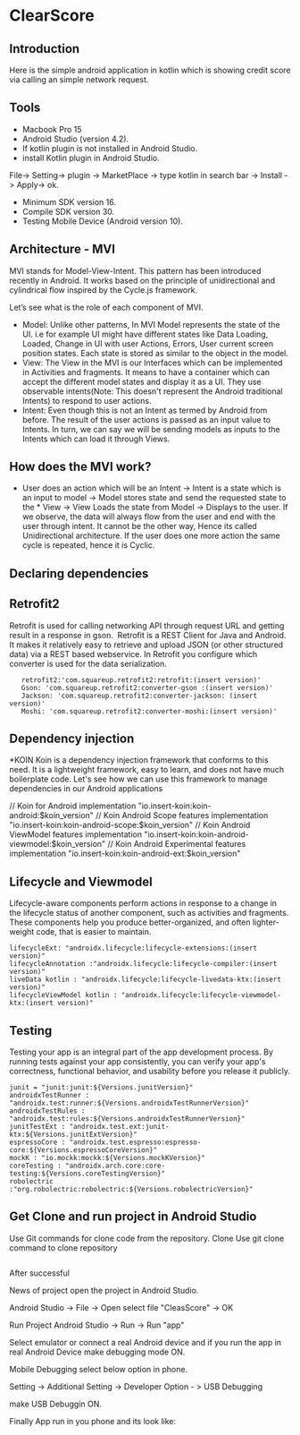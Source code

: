 # ClearScore

## Introduction
Here is the simple android application in kotlin which is showing credit score via calling an simple network request.

## Tools 

* Macbook Pro 15
* Android Studio (version 4.2).
* If kotlin plugin is not installed in Android Studio.
* install Kotlin plugin in Android Studio.

 File-> Setting-> plugin -> MarketPlace -> type kotlin in search bar -> Install -> Apply-> ok.
 
* Minimum SDK version 16.
* Compile SDK version 30.
* Testing Mobile Device (Android version 10).

## Architecture - MVI
MVI stands for Model-View-Intent. This pattern has been introduced recently in Android. It works based on the principle of unidirectional and cylindrical flow inspired by the Cycle.js framework.

Let’s see what is the role of each component of MVI.

* Model: 
 Unlike other patterns, In MVI Model represents the state of the UI. i.e for example UI might have different states like Data Loading, Loaded, Change in UI with user Actions, Errors, User current screen position states. Each state is stored as similar to the object in the model.
* View: The View in the MVI is our Interfaces which can be implemented in Activities and fragments. It means to have a container which can accept the different model states and display it as a UI. They use observable intents(Note: This doesn't represent the Android traditional Intents) to respond to user actions.
* Intent: Even though this is not an Intent as termed by Android from before. The result of the user actions is passed as an input value to Intents. In turn, we can say we will be sending models as inputs to the Intents which can load it through Views.

## How does the MVI work?

* User does an action which will be an Intent → Intent is a state which is an input to model → Model stores state and send the requested state to the * View → View Loads the state from Model → Displays to the user. If we observe, the data will always flow from the user and end with the user through intent. It cannot be the other way, Hence its called Unidirectional architecture. If the user does one more action the same cycle is repeated, hence it is Cyclic.


## Declaring dependencies


## Retrofit2
Retrofit is used for calling networking API through request URL and getting result in a response in gson. 
Retrofit is a REST Client for Java and Android. It makes it relatively easy to retrieve and upload JSON (or other structured data) via a REST based webservice. In Retrofit you configure which converter is used for the data serialization.
```
   retrofit2:'com.squareup.retrofit2:retrofit:(insert version)'
   Gson: 'com.squareup.retrofit2:converter-gson :(insert version)'
   Jackson: 'com.squareup.retrofit2:converter-jackson: (insert version)'
   Moshi: 'com.squareup.retrofit2:converter-moshi:(insert version)'
```

## Dependency injection
*KOIN
Koin is a dependency injection framework that conforms to this need. It is a lightweight framework, easy to learn, and does not have much boilerplate code. Let's see how we can use this framework to manage dependencies in our Android applications

  // Koin for Android
    implementation "io.insert-koin:koin-android:$koin_version"
// Koin Android Scope features
    implementation "io.insert-koin:koin-android-scope:$koin_version"
// Koin Android ViewModel features
    implementation "io.insert-koin:koin-android-viewmodel:$koin_version"
// Koin Android Experimental features
    implementation "io.insert-koin:koin-android-ext:$koin_version"


## Lifecycle and Viewmodel

Lifecycle-aware components perform actions in response to a change in the lifecycle status of another component, such as activities and fragments. These components help you produce better-organized, and often lighter-weight code, that is easier to maintain.

```
lifecycleExt: "androidx.lifecycle:lifecycle-extensions:(insert version)"
lifecycleAnnotation :"androidx.lifecycle:lifecycle-compiler:(insert version)"
liveData kotlin : "androidx.lifecycle:lifecycle-livedata-ktx:(insert version)"
lifecycleViewModel kotlin : "androidx.lifecycle:lifecycle-viewmodel-ktx:(insert version)"

```


## Testing
Testing your app is an integral part of the app development process. By running tests against your app consistently, you can verify your app's correctness, functional behavior, and usability before you release it publicly.

``` 
junit = "junit:junit:${Versions.junitVersion}"
androidxTestRunner : "androidx.test:runner:${Versions.androidxTestRunnerVersion}"
androidxTestRules : "androidx.test:rules:${Versions.androidxTestRunnerVersion}"
junitTestExt : "androidx.test.ext:junit-ktx:${Versions.junitExtVersion}"
espressoCore : "androidx.test.espresso:espresso-core:${Versions.espressoCoreVersion}"
mockK : "io.mockk:mockk:${Versions.mockKVersion}"
coreTesting : "androidx.arch.core:core-testing:${Versions.coreTestingVersion}"
robolectric :"org.robolectric:robolectric:${Versions.robolectricVersion}"
```

## Get Clone and run project in Android Studio
Use Git commands for clone code from the repository.
Clone
Use git clone command to clone repository
```

```
After successful 

News of project open the project in Android Studio.

Android Studio -> File -> Open
select file "CleasScore" -> OK

Run Project 
Android Studio -> Run -> Run "app"

Select emulator or connect a real Android device and if you run the app in real Android Device make debugging mode ON.

Mobile Debugging select below option in phone.

Setting -> Additional Setting -> Developer Option - > USB Debugging 

make USB Debuggin ON.

Finally App run in you phone and its look like:
